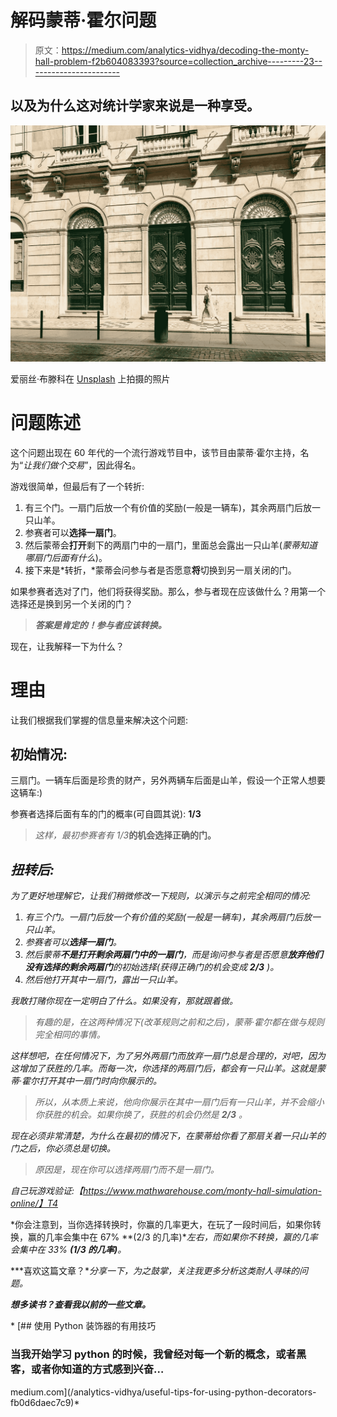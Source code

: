 # 解码蒙蒂·霍尔问题

> 原文：<https://medium.com/analytics-vidhya/decoding-the-monty-hall-problem-f2b604083393?source=collection_archive---------23----------------------->

## 以及为什么这对统计学家来说是一种享受。

![](img/adaeb053591b2c5c618cd8b12a22aa7b.png)

爱丽丝·布滕科在 [Unsplash](https://unsplash.com?utm_source=medium&utm_medium=referral) 上拍摄的照片

# **问题陈述**

这个问题出现在 60 年代的一个流行游戏节目中，该节目由蒙蒂·霍尔主持，名为“*让我们做个交易*”，因此得名。

游戏很简单，但最后有了一个转折:

1.  有三个门。一扇门后放一个有价值的奖励(一般是一辆车)，其余两扇门后放一只山羊。
2.  参赛者可以**选择一扇门**。
3.  然后蒙蒂会**打开**剩下的两扇门中的一扇门，里面总会露出一只山羊(*蒙蒂知道哪扇门后面有什么*)。
4.  接下来是*转折，*蒙蒂会问参与者是否愿意**将**切换到另一扇关闭的门。

如果参赛者选对了门，他们将获得奖励。那么，参与者现在应该做什么？用第一个选择还是换到另一个关闭的门？

> ***答案是肯定的！参与者应该转换。***

现在，让我解释一下为什么？

# 理由

让我们根据我们掌握的信息量来解决这个问题:

## **初始情况**:

三扇门。一辆车后面是珍贵的财产，另外两辆车后面是山羊，假设一个正常人想要这辆车:)

参赛者选择后面有车的门的概率(可自圆其说): **1/3**

> *这样，最初参赛者有 1/3***的机会选择正确的门。**

## *扭转后:*

*为了更好地理解它，让我们稍微修改一下规则，以演示与之前完全相同的情况:*

1.  *有三个门。一扇门后放一个有价值的奖励(一般是一辆车)，其余两扇门后放一只山羊。*
2.  *参赛者可以**选择一扇门**。*
3.  *然后蒙蒂**不是打开剩余两扇门中的一扇门**，而是询问参与者是否愿意**放弃他们没有选择的剩余两扇门**的初始选择(获得正确门的机会变成 **2/3** )。*
4.  *然后他打开其中一扇门，露出一只山羊。*

*我敢打赌你现在一定明白了什么。如果没有，那就跟着做。*

> *有趣的是，在这两种情况下(改革规则之前和之后)，蒙蒂·霍尔都在做与规则完全相同的事情。*

*这样想吧，在任何情况下，为了另外两扇门而放弃一扇门总是合理的，对吧，因为这增加了获胜的几率。而每一次，你选择的两扇门后，都会有一只山羊。这就是蒙蒂·霍尔打开其中一扇门时向你展示的。*

> *所以，从本质上来说，他向你展示在其中一扇门后有一只山羊，并不会缩小你获胜的机会。如果你换了，获胜的机会仍然是 **2/3** *。**

*现在必须非常清楚，为什么在最初的情况下，在蒙蒂给你看了那扇关着一只山羊的门之后，你必须总是切换。*

> *原因是，现在你可以选择两扇门而不是一扇门。*

*自己玩游戏验证:【https://www.mathwarehouse.com/monty-hall-simulation-online/】T4*

*你会注意到，当你选择转换时，你赢的几率更大，在玩了一段时间后，如果你转换，赢的几率会集中在 67% **(2/3 的几率)**左右，而如果你不转换，赢的几率会集中在 33% **(1/3 的几率)**。*

***喜欢这篇文章？**分享一下，为之鼓掌，关注我更多分析这类耐人寻味的问题。*

***想多读书？查看我以前的一些文章。***

*[](/analytics-vidhya/useful-tips-for-using-python-decorators-fb0d6daec7c9) [## 使用 Python 装饰器的有用技巧

### 当我开始学习 python 的时候，我曾经对每一个新的概念，或者黑客，或者你知道的方式感到兴奋…

medium.com](/analytics-vidhya/useful-tips-for-using-python-decorators-fb0d6daec7c9)*